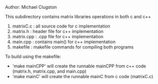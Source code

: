 Author: Michael Clugston

This subdirectory contains matrix libraries operations in both c and c++


1. matrixC.c : all source code for c implementation
2. matrix.h : header file for c++ implementation
3. matrix.cpp : .cpp file for c++ implementation
4. main.cpp : contains main() for c++ implementation
5. makefile : makefile commands for compiling both programs


To build using the makefile: 
- 'make mainCPP' will create the runnable mainCPP from c++ code (matrix.h, matrix.cpp, and main.cpp)
- 'make mainC' will create the runnable mainC from c code (matrixC.c)


